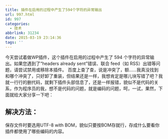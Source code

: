```yaml
---
title: 插件在启用的过程中产生了594个字符的异常输出
url: 997.html
id: 997
categories:
  - 技术
abbrlink: 31234
date: 2015-03-19 23:14:36
tags: ''
---
```


今天尝试着做WP插件，这个插件在启用的过程中产生了 594 个字符的异常输出。如果您遇到了“headers already sent”错误、联合 feed（如 RSS）出错等问题，请尝试禁用或移除本插件。 百度上查了查，说是冲突了，额……我真没找到和哪个冲突了，只好卸了重装，但结果还是一样，我想肯定是哪儿块写错了吧？我就一行行的删代码，就剩下插件头部信息了，还是一样报错，貌似不是代码的关系，作为程序员的我，想不是代码的问题，就是编码的问题，呵，一试，果然，下面就给大家分享一下吧：

解决方法：
-----

保存文件时要选用UTF-8 with BOM，貌似只要按BOM存就行，存成什么要看你插件都使用了哪些编码的内容。